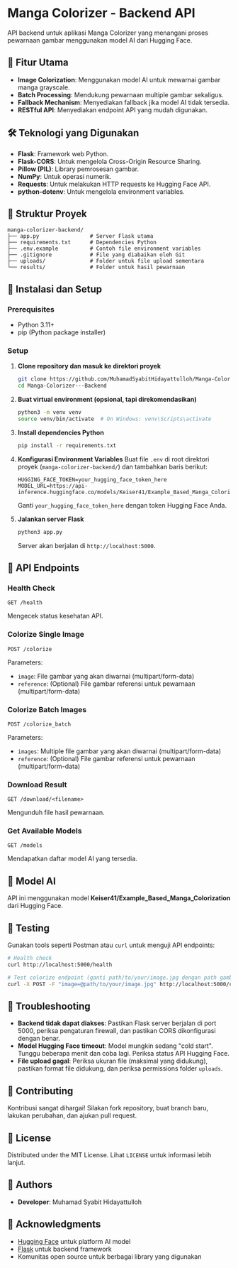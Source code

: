 # Manga Colorizer - Backend API

API backend untuk aplikasi Manga Colorizer yang menangani proses pewarnaan gambar menggunakan model AI dari Hugging Face.

## 🚀 Fitur Utama

- **Image Colorization**: Menggunakan model AI untuk mewarnai gambar manga grayscale.
- **Batch Processing**: Mendukung pewarnaan multiple gambar sekaligus.
- **Fallback Mechanism**: Menyediakan fallback jika model AI tidak tersedia.
- **RESTful API**: Menyediakan endpoint API yang mudah digunakan.

## 🛠️ Teknologi yang Digunakan

- **Flask**: Framework web Python.
- **Flask-CORS**: Untuk mengelola Cross-Origin Resource Sharing.
- **Pillow (PIL)**: Library pemrosesan gambar.
- **NumPy**: Untuk operasi numerik.
- **Requests**: Untuk melakukan HTTP requests ke Hugging Face API.
- **python-dotenv**: Untuk mengelola environment variables.

## 📁 Struktur Proyek

```
manga-colorizer-backend/
├── app.py                # Server Flask utama
├── requirements.txt      # Dependencies Python
├── .env.example          # Contoh file environment variables
├── .gitignore            # File yang diabaikan oleh Git
├── uploads/              # Folder untuk file upload sementara
└── results/              # Folder untuk hasil pewarnaan
```

## 🔧 Instalasi dan Setup

### Prerequisites
- Python 3.11+
- pip (Python package installer)

### Setup

1. **Clone repository dan masuk ke direktori proyek**
   ```bash
   git clone https://github.com/MuhamadSyabitHidayattulloh/Manga-Colorizer---Backend.git
   cd Manga-Colorizer---Backend
   ```

2. **Buat virtual environment (opsional, tapi direkomendasikan)**
   ```bash
   python3 -m venv venv
   source venv/bin/activate  # On Windows: venv\Scripts\activate
   ```

3. **Install dependencies Python**
   ```bash
   pip install -r requirements.txt
   ```

4. **Konfigurasi Environment Variables**
   Buat file `.env` di root direktori proyek (`manga-colorizer-backend/`) dan tambahkan baris berikut:
   ```env
   HUGGING_FACE_TOKEN=your_hugging_face_token_here
   MODEL_URL=https://api-inference.huggingface.co/models/Keiser41/Example_Based_Manga_Colorization
   ```
   Ganti `your_hugging_face_token_here` dengan token Hugging Face Anda.

5. **Jalankan server Flask**
   ```bash
   python3 app.py
   ```
   Server akan berjalan di `http://localhost:5000`.

## 🔌 API Endpoints

### Health Check
`GET /health`

Mengecek status kesehatan API.

### Colorize Single Image
`POST /colorize`

Parameters:
- `image`: File gambar yang akan diwarnai (multipart/form-data)
- `reference`: (Optional) File gambar referensi untuk pewarnaan (multipart/form-data)

### Colorize Batch Images
`POST /colorize_batch`

Parameters:
- `images`: Multiple file gambar yang akan diwarnai (multipart/form-data)
- `reference`: (Optional) File gambar referensi untuk pewarnaan (multipart/form-data)

### Download Result
`GET /download/<filename>`

Mengunduh file hasil pewarnaan.

### Get Available Models
`GET /models`

Mendapatkan daftar model AI yang tersedia.

## 🤖 Model AI

API ini menggunakan model **Keiser41/Example_Based_Manga_Colorization** dari Hugging Face.

## 🧪 Testing

Gunakan tools seperti Postman atau `curl` untuk menguji API endpoints:

```bash
# Health check
curl http://localhost:5000/health

# Test colorize endpoint (ganti path/to/your/image.jpg dengan path gambar Anda)
curl -X POST -F "image=@path/to/your/image.jpg" http://localhost:5000/colorize
```

## 🐛 Troubleshooting

- **Backend tidak dapat diakses**: Pastikan Flask server berjalan di port 5000, periksa pengaturan firewall, dan pastikan CORS dikonfigurasi dengan benar.
- **Model Hugging Face timeout**: Model mungkin sedang "cold start". Tunggu beberapa menit dan coba lagi. Periksa status API Hugging Face.
- **File upload gagal**: Periksa ukuran file (maksimal yang didukung), pastikan format file didukung, dan periksa permissions folder `uploads`.

## 🤝 Contributing

Kontribusi sangat dihargai! Silakan fork repository, buat branch baru, lakukan perubahan, dan ajukan pull request.

## 📄 License

Distributed under the MIT License. Lihat `LICENSE` untuk informasi lebih lanjut.

## 👥 Authors

- **Developer**: Muhamad Syabit Hidayattulloh

## 🙏 Acknowledgments

- [Hugging Face](https://huggingface.co/) untuk platform AI model
- [Flask](https://flask.palletsprojects.com/) untuk backend framework
- Komunitas open source untuk berbagai library yang digunakan



